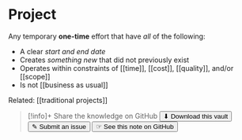 # Project

Any temporary **one-time** effort that have _all_ of the following:
- A clear _start and end date_
- Creates *something new* that did not previously exist
- Operates within constraints of [[time]], [[cost]], [[quality]], and/or [[scope]]
- Is not [[business as usual]]

Related: [[traditional projects]]

> [!info]+ Share the knowledge on GitHub
> [<button>⬇ Download this vault</button>](https://github.com/mauvera94/Agile-Multiverse) [<button> ✎ Submit an issue</button>](https://github.com/mauvera94/Agile-Multiverse/issues) [<button> ☞ See this note on GitHub</button>](<https://github.com/mauvera94/Agile-Multiverse/blob/main/Agile_Multiverse/project.md>)